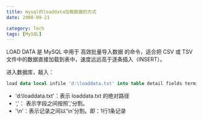 ```yaml
---
title: mysql的loaddata加载数据的方式
date: 2008-09-21

category: Tech
tags: [MySQL]
---
```


LOAD DATA 是 MySQL 中用于 高效批量导入数据 的命令，适合把 CSV 或 TSV 文件中的数据直接加载到表中，速度远远高于逐条插入（INSERT）。

<!---->

进入数据库，敲入：
```sql
load data local infile 'd:\loaddata.txt' into table detail fields terminated by ',' LINES terminated by '\n';
```

- 'd:\loaddata.txt'：表示 loaddata.txt 的绝对路径
- ','： 表示字段之间按照','分割。
- '\n'：表示记录之间以'\n'分割。即：1行1条记录

